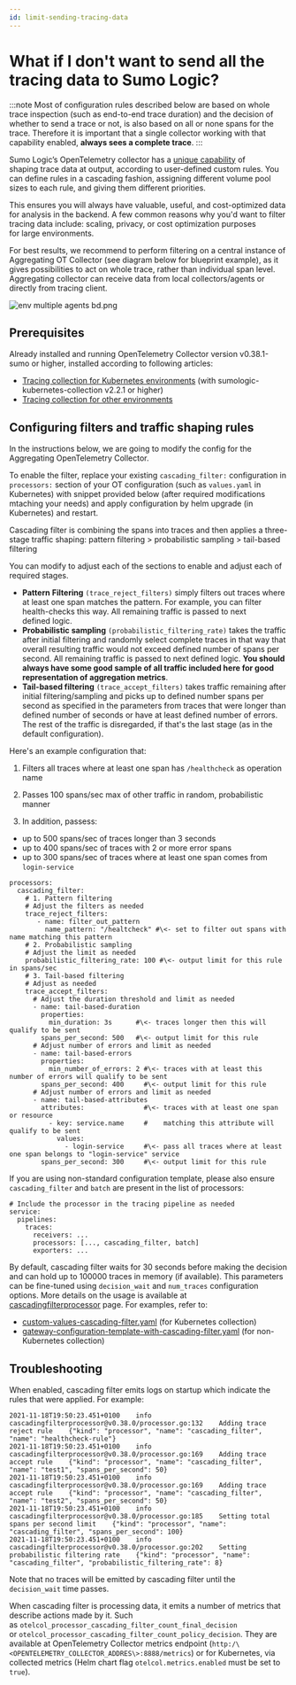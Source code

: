 ```yaml
---
id: limit-sending-tracing-data
---
```


# What if I don't want to send all the tracing data to Sumo Logic?

:::note
Most of configuration rules described below are based on whole trace inspection (such as end-to-end trace duration) and the decision of whether to send a trace or not, is also based on all or none spans for the trace. Therefore it is important that a single collector working with that capability enabled, **always sees a complete trace**.
:::

Sumo Logic’s OpenTelemetry collector has a [unique capability](https://github.com/SumoLogic/opentelemetry-collector-contrib/tree/main/processor/cascadingfilterprocessor) of shaping trace data at output, according to user-defined custom rules. You can define rules in a cascading fashion, assigning different volume pool sizes to each rule, and giving them different priorities.

This ensures you will always have valuable, useful, and cost-optimized data for analysis in the backend. A few common reasons why you'd want to filter tracing data include: scaling, privacy, or cost optimization purposes for large environments.

For best results, we recommend to perform filtering on a central instance of Aggregating OT Collector (see diagram below for blueprint example), as it gives possibilities to act on whole trace, rather than individual span level. Aggregating collector can receive data from local collectors/agents or directly from tracing client.

![env multiple agents bd.png](/img/traces/env-multiple-agents-bd.png)

## Prerequisites

Already installed and running OpenTelemetry Collector version v0.38.1-sumo or higher, installed according to following articles:

* [Tracing collection for Kubernetes environments](../01Getting_Started_with_Transaction_Tracing/Set_up_traces_collection_for_Kubernetes_environments.md "Set up traces collection for Kubernetes environments") (with
    sumologic-kubernetes-collection v2.2.1 or higher)
* [Tracing collection for other environments](../01Getting_Started_with_Transaction_Tracing/Set_up_traces_collection_for_other_environments.md "Set up traces collection for other environments")

## Configuring filters and traffic shaping rules

In the instructions below, we are going to modify the config for the Aggregating OpenTelemetry Collector.

To enable the filter, replace your existing `cascading_filter:` configuration in `processors:` section of your OT configuration (such as `values.yaml` in Kubernetes) with snippet provided below (after required modifications mtaching your needs) and apply configuration by helm upgrade (in Kubernetes) and restart.

Cascading filter is combining the spans into traces and then applies a three-stage traffic shaping: pattern filtering \> probabilistic sampling \> tail-based filtering  

You can modify to adjust each of the sections to enable and adjust each of required stages. 

* **Pattern** **Filtering** `(trace_reject_filters)` simply filters out traces where at least one span matches the pattern. For example, you can filter health-checks this way. All remaining traffic is passed to next defined logic.
* **Probabilistic sampling** `(probabilistic_filtering_rate)` takes the traffic after initial filtering and randomly select complete traces in that way that overall resulting traffic would not exceed defined number of spans per second. All remaining traffic is passed to next defined logic. **You should always have some good sample of all traffic included here for good representation of aggregation metrics**.
* **Tail-based filtering** `(trace_accept_filters)` takes traffic remaining after initial filtering/sampling and picks up to defined number spans per second as specified in the parameters from traces that were longer than defined number of seconds or have at least defined number of errors. The rest of the traffic is disregarded, if that's the last stage (as in the default configuration).

Here's an example configuration that:

1. Filters all traces where at least one span has `/healthcheck` as
operation name

1. Passes 100 spans/sec max of other traffic in random, probabilistic
manner

1. In addition, passess:

  * up to 500 spans/sec of traces longer than 3 seconds
  * up to 400 spans/sec of traces with 2 or more error spans
  * up to 300 spans/sec of traces where at least one span comes from `login-service`

```
processors:
  cascading_filter:
    # 1. Pattern filtering
    # Adjust the filters as needed
    trace_reject_filters:
       - name: filter_out_pattern
         name_pattern: "/healtcheck" #\<- set to filter out spans with name matching this pattern
    # 2. Probabilistic sampling  
    # Adjust the limit as needed
    probabilistic_filtering_rate: 100 #\<- output limit for this rule in spans/sec
    # 3. Tail-based filtering
    # Adjust as needed
    trace_accept_filters:
      # Adjust the duration threshold and limit as needed
      - name: tail-based-duration
        properties:
          min_duration: 3s      #\<- traces longer then this will qualify to be sent
        spans_per_second: 500   #\<- output limit for this rule
      # Adjust number of errors and limit as needed
      - name: tail-based-errors
        properties:
          min_number_of_errors: 2 #\<- traces with at least this number of errors will qualify to be sent
        spans_per_second: 400     #\<- output limit for this rule
      # Adjust number of errors and limit as needed
      - name: tail-based-attributes
        attributes:               #\<- traces with at least one span or resource
          - key: service.name     #    matching this attribute will qualify to be sent
            values:
              - login-service     #\<- pass all traces where at least one span belongs to "login-service" service
        spans_per_second: 300     #\<- output limit for this rule
```

If you are using non-standard configuration template, please also ensure `cascading_filter` and `batch` are present in the list of processors:

```
# Include the processor in the tracing pipeline as needed
service:
  pipelines:
    traces:
      receivers: ...
      processors: [..., cascading_filter, batch]
      exporters: ...
```

By default, cascading filter waits for 30 seconds before making the decision and can hold up to 100000 traces in memory (if available). This parameters can be fine-tuned using `decision_wait` and `num_traces` configuration options. More details on the usage is available at [cascadingfilterprocessor](https://github.com/SumoLogic/opentelemetry-collector-contrib/tree/main/processor/cascadingfilterprocessor) page. For examples, refer to:

 * [custom-values-cascading-filter.yaml](https://github.com/SumoLogic/opentelemetry-collector-contrib/blob/main/examples/kubernetes/custom-values-cascading-filter.yaml) (for Kubernetes collection)
 * [gateway-configuration-template-with-cascading-filter.yaml](https://github.com/SumoLogic/opentelemetry-collector-contrib/blob/main/examples/non-kubernetes/gateway-configuration-template-with-cascading-filter.yaml) (for non-Kubernetes collection)

## Troubleshooting

When enabled, cascading filter emits logs on startup which indicate the rules that were applied. For example:

```
2021-11-18T19:50:23.451+0100    info    cascadingfilterprocessor@v0.38.0/processor.go:132    Adding trace reject rule    {"kind": "processor", "name": "cascading_filter", "name": "healthcheck-rule"}
2021-11-18T19:50:23.451+0100    info    cascadingfilterprocessor@v0.38.0/processor.go:169    Adding trace accept rule    {"kind": "processor", "name": "cascading_filter", "name": "test1", "spans_per_second": 50}
2021-11-18T19:50:23.451+0100    info    cascadingfilterprocessor@v0.38.0/processor.go:169    Adding trace accept rule    {"kind": "processor", "name": "cascading_filter", "name": "test2", "spans_per_second": 50}
2021-11-18T19:50:23.451+0100    info    cascadingfilterprocessor@v0.38.0/processor.go:185    Setting total spans per second limit    {"kind": "processor", "name": "cascading_filter", "spans_per_second": 100}
2021-11-18T19:50:23.451+0100    info    cascadingfilterprocessor@v0.38.0/processor.go:202    Setting probabilistic filtering rate    {"kind": "processor", "name": "cascading_filter", "probabilistic_filtering_rate": 8}
```

Note that no traces will be emitted by cascading filter until the `decision_wait` time passes.

When cascading filter is processing data, it emits a number of metrics that describe actions made by it. Such as `otelcol_processor_cascading_filter_count_final_decision` or `otelcol_processor_cascading_filter_count_policy_decision`. They are available at OpenTelemetry Collector metrics endpoint (`http:/\<OPENTELEMETRY_COLLECTOR_ADDRES\>:8888/metrics`) or for Kubernetes, via collected metrics (Helm chart flag `otelcol.metrics.enabled` must be set to `true`).
